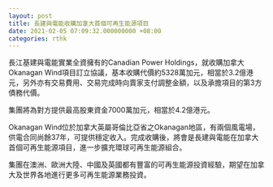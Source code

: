 ```yaml
---
layout: post
title: 長建與電能收購加拿大首個可再生能源項目
date: 2021-02-05 07:09:32.000000000 +08:00
categories: rthk
---
```


長江基建與電能實業全資擁有的Canadian Power Holdings，就收購加拿大Okanagan Wind項目訂立協議，基本收購代價約5328萬加元，相當於3.2億港元，另外亦有交易費用、交易完成時向賣家支付調整金額，以及承擔項目的第3方債務代價。

集團將為對方提供最高股東資金7000萬加元，相當於4.2億港元。

Okanagan Wind位於加拿大英屬哥倫比亞省之Okanagan地區，有兩個風電場，供電合同尚餘37年，可提供穩定收入。完成收購後，將會是長建與電能在加拿大首個可再生能源項目，進一步擴充環球可再生能源組合。

集團在澳洲、歐洲大陸、中國及英國都有豐富的可再生能源投資經驗，期望在加拿大及世界各地進行更多可再生能源業務投資。
